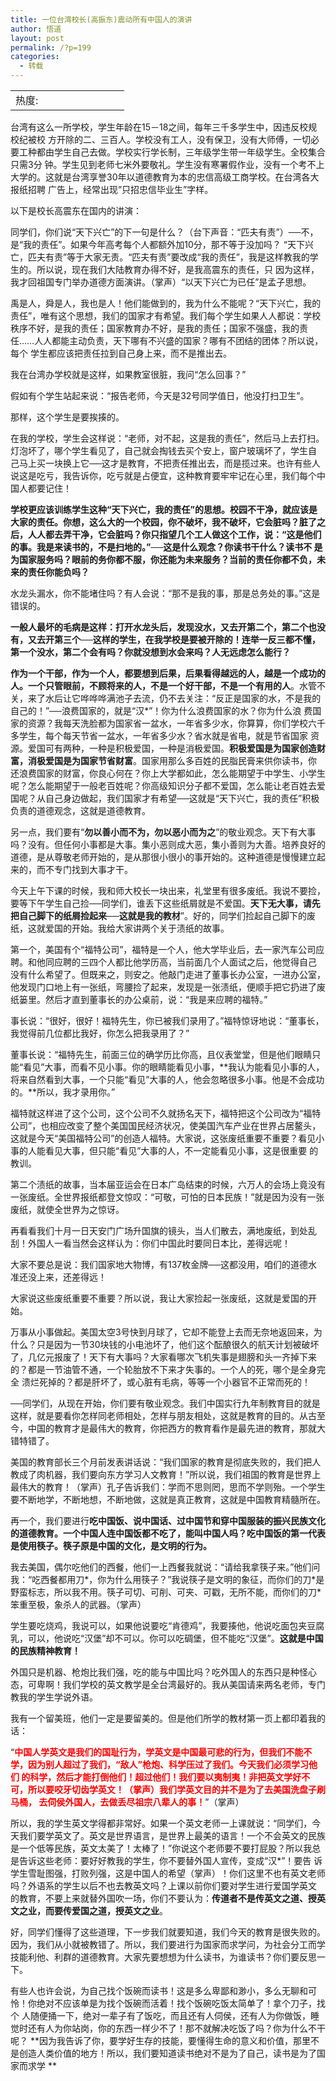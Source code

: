 ```yaml
---
title: 一位台湾校长(高振东)震动所有中国人的演讲
author: 悟道
layout: post
permalink: /?p=199
categories:
  - 转载
---
```

<table>
  <tr cellpadding=0><td>
    热度:
  </td><td cellpadding=0><img src='http://210.75.224.29/wordpress/wp-content/plugins/statpresscn/images/sun.gif' width=10 height=10 border=0 /></td><td cellpadding=0><img src='http://210.75.224.29/wordpress/wp-content/plugins/statpresscn/images/sun.gif' width=10 height=10 border=0 /></td><td cellpadding=0><img src='http://210.75.224.29/wordpress/wp-content/plugins/statpresscn/images/sun.gif' width=10 height=10 border=0 /></td><td cellpadding=0><img src='http://210.75.224.29/wordpress/wp-content/plugins/statpresscn/images/sun_dark.gif' width=10 height=10 border=0 /></td><td cellpadding=0><img src='http://210.75.224.29/wordpress/wp-content/plugins/statpresscn/images/sun_dark.gif' width=10 height=10 border=0 /></td></tr>
</table>

台湾有这么一所学校，学生年龄在15－18之间，每年三千多学生中，因违反校规校纪被校 方开除的二、三百人。学校没有工人，没有保卫，没有大师傅，一切必要工种都由学生自己去做。学校实行学长制，三年级学生带一年级学生。全校集合只需3分 钟。学生见到老师七米外要敬礼。学生没有寒署假作业，没有一个考不上大学的。这就是台湾享誉30年以道德教育为本的忠信高级工商学校。在台湾各大报纸招聘 广告上，经常出现&#8221;只招忠信毕业生”字样。

以下是校长高震东在国内的讲演：

同学们，你们说“天下兴亡”的下一句是什么？（台下声音：“匹夫有责”）──不，是“我的责任”。如果今年高考每个人都额外加10分，那不等于没加吗？ “天下兴亡，匹夫有责”等于大家无责。“匹夫有责”要改成“我的责任”，我是这样教我的学生的。所以说，现在我们大陆教育办得不好，是我高震东的责任，只 因为这样，我才回祖国专门举办道德方面演讲。（掌声）“以天下兴亡为已任”是孟子思想。

禹是人，舜是人，我也是人！他们能做到的，我为什么不能呢？“天下兴亡，我的责任”，唯有这个思想，我们的国家才有希望。我们每个学生如果人人都说：学校 秩序不好，是我的责任；国家教育办不好，是我的责任；国家不强盛，我的责任……人人都能主动负责，天下哪有不兴盛的国家？哪有不团结的团体？所以说，每个 学生都应该把责任拉到自己身上来，而不是推出去。

我在台湾办学校就是这样，如果教室很脏，我问“怎么回事？”

假如有个学生站起来说：“报告老师，今天是32号同学值日，他没打扫卫生”。

那样，这个学生是要挨揍的。

在我的学校，学生会这样说：“老师，对不起，这是我的责任”，然后马上去打扫。灯泡坏了，哪个学生看见了，自己就会掏钱去买个安上，窗户玻璃坏了，学生自 己马上买一块换上它──这才是教育，不把责任推出去，而是揽过来。也许有些人说这是吃亏，我告诉你，吃亏就是占便宜，这种教育要牢牢记在心里，我们每个中 国人都要记住！

**学校更应该训练学生这种“天下兴亡，我的责任”的思想。校园不干净，就应该是大家的责任。你想，这么大的一个校园，你不破坏，我不破坏，它会脏吗？脏了之 后，人人都去弄干净，它会脏吗？你只指望几个工人做这个工作，说：“这是他们的事。我是来读书的，不是扫地的。”──这是什么观念？你读书干什么？读书不 是为国家服务吗？眼前的务你都不服，你还能为未来服务？当前的责任你都不负，未来的责任你能负吗？**

水龙头漏水，你不能堵住吗？有人会说：“那不是我的事，那是总务处的事。”这是错误的。

**一般人最坏的毛病是这样：打开水龙头后，发现没水，又去开第二个，第二个也没有，又去开第三个──这样的学生，在我学校是要被开除的！连举一反三都不懂，第一个没水，第二个会有吗？你就没想到水会来吗？人无远虑怎么能行？**

**作为一个干部，作为一个人，都要想到后果，后果看得越远的人，越是一个成功的人。一个只管眼前，不顾将来的人，不是一个好干部，不是一个有用的人**。水管不 关，来了水后让它哗哗哗满池子去流，仍不去关注：“反正是国家的水，不是我的自己的！”──浪费国家的，就是“汉*”！你为什么浪费国家的水？你为什么浪 费国家的资源？我每天洗脸都为国家省一盆水，一年省多少水，你算算，你们学校六千多学生，每个每天节省一盆水，一年省多少水？省水就是省电，就是节省国家 资源。爱国可有两种，一种是积极爱国，一种是消极爱国。**积极爱国是为国家创造财富，消极爱国是为国家节省财富**。国家用那么多百姓的民脂民膏来供你读书，你 还浪费国家的财富，你良心何在？你上大学都如此，怎么能期望于中学生、小学生呢？怎么能期望于一般老百姓呢？你高级知识分子都不爱国，怎么能让老百姓去爱 国呢？从自己身边做起，我们国家才有希望──这就是“天下兴亡，我的责任”积极负责的道德观念，这就是道德教育。

另一点，我们要有“**勿以善小而不为，勿以恶小而为之**”的敬业观念。天下有大事吗？没有。但任何小事都是大事。集小恶则成大恶，集小善则为大善。培养良好的道德，是从尊敬老师开始的，是从那很小很小的事开始的。这种道德是慢慢建立起来的，而不专门找到大事才干。

今天上午下课的时候，我和师大校长一块出来，礼堂里有很多废纸。我说不要捡，要等下午学生自己捡──同学们，谁丢下这些纸屑就是不爱国。**天下无大事，请先 把自己脚下的纸屑捡起来──这就是我的教材**”。好的，同学们捡起自己脚下的废纸，这就爱国的开始。我给大家讲两个关于渍纸的故事。

第一个，美国有个“福特公司”，福特是一个人，他大学毕业后，去一家汽车公司应聘。和他同应聘的三四个人都比他学历高，当前面几个人面试之后，他觉得自己 没有什么希望了。但既来之，则安之。他敲门走进了董事长办公室，一进办公室，他发现门口地上有一张纸，弯腰捡了起来，发现是一张渍纸，便顺手把它扔进了废 纸篓里。然后才直到董事长的办公桌前，说：“我是来应聘的福特。”

事长说：“很好，很好！福特先生，你已被我们录用了。”福特惊讶地说：“董事长，我觉得前几位都比我好，你怎么把我录用了？”

董事长说：“福特先生，前面三位的确学历比你高，且仪表堂堂，但是他们眼睛只能“看见”大事，而看不见小事。你的眼睛能看见小事，**我认为能看见小事的人，将来自然看到大事，一个只能“看见”大事的人，他会忽略很多小事。他是不会成功的。**所以，我才录用你。”

福特就这样进了这个公司，这个公司不久就扬名天下，福特把这个公司改为“福特公司”，也相应改变了整个美国国民经济状况，使美国汽车产业在世界占居鳌头， 这就是今天“美国福特公司”的创造人福特。大家说，这张废纸重要不重要？看见小事的人能看见大事，但只能“看见”大事的人，不一定能看见小事，这是很重要 的教训。

第二个渍纸的故事，当本届亚运会在日本广岛结束的时候，六万人的会场上竟没有一张废纸。全世界报纸都登文惊叹：“可敬，可怕的日本民族！”就是因为没有一张废纸，就使全世界为之惊讶。

再看看我们十月一日天安门广场升国旗的镜头，当人们散去，满地废纸，到处乱刮！外国人一看当然会这样认为：你们中国此时要同日本比，差得远呢！

大家不要总是说：我们国家地大物博，有137枚金牌──这都没用，咱们的道德水准还没上来，还差得远！

大家说这些废纸重要不重要？所以说，我让大家捡起一张废纸，这就是爱国的开始。

万事从小事做起。美国太空3号快到月球了，它却不能登上去而无奈地返回来，为什么？只是因为一节30块钱的小电池坏了，他们这个酝酿很久的航天计划被破坏 了，几亿元报废了！天下有大事吗？大家看哪次飞机失事是翅膀和头一齐掉下来的？都是一节油管不通，一个轮胎放不下来才失事的。一个人的死，哪个是全身完全 溃烂死掉的？都是肝坏了，或心脏有毛病，等等一个小器官不正常而死的！

──同学们，从现在开始，你们要有敬业观念。我们中国实行九年制教育目的就是这样，就是要看你怎样同老师相处，怎样与朋友相处，这就是教育的目的。从古至今，中国的教育才是最伟大的教育，你把西方的教育看作是最先进的教育，那就大错特错了。

美国的教育部长三个月前发表讲话说：“我们国家的教育是彻底失败的，我们把人教成了肉机器，我们要向东方学习人文教育！”所以说，我们祖国的教育是世界上 最伟大的教育！（掌声）孔子告诉我们：学而不思则罔，思而不学则殆。一个学生要不断地学，不断地想，不断地做，这就是真正教育，这就是中国教育精髓所在。

再一个，我们要进行**吃中国饭、说中国话、过中国节和穿中国服装的振兴民族文化的道德教育。一个中国人连中国饭都不吃了，能叫中国人吗？吃中国饭的第一代表是使用筷子。筷子原是中国的文化，是文明的行为。**

我去美国，偶尔吃他们的西餐，他们一上西餐我就说：“请给我拿筷子来。”他们问我：“吃西餐都用刀\*，你为什么用筷子？”我说筷子是文明的象征，而你们的刀\*是野蛮标志，所以我不用。筷子可切、可削、可夹、可戳，无所不能，而你们的刀*笨重至极，象杀人的武器。（掌声）

学生要吃烧鸡，我说可以，如果他说要吃“肯德鸡”，我要揍他，他说吃面包夹豆腐乳，可以，他说吃“汉堡”却不可以。你可以吃碉堡，但不能吃“汉堡”。**这就是中国的民族精神教育！**

外国只是机器、枪炮比我们强，吃的能与中国比吗？吃外国人的东西只是种怪心态，可卑啊！我们学校的英文教学是全台湾最好的。我从美国请来两名老师，专门教我的学生学说外语。

我有一个留美班，他们一定是要留美的。但是他们所学的教材第一页上都印着我的话：

“<span style="color: #ff0000;"><strong>中国人学英文是我们的国耻行为，学英文是中国最可悲的行为，但我们不能不学，因为别人超过了我们，“敌人”枪炮、科学压过了我们。今天我们必须学习他们 的科学，然后才能打倒他们！超过他们！我们要以夷制夷！非把英文学好不可，所以要咬牙切齿学英文！（掌声）我们学英文目的并不是为了去美国洗盘子刷马桶， 去伺侯外国人，去做丢尽祖宗八辈人的事！</strong></span>”（掌声）

所以，我的学生英文学得都非常好。如果一个英文老师一上课就说：“同学们，今天我们要学英文了。英文是世界语言，是世界上最美的语言！一个不会英文的民族 是一个低等民族，英文太美了！太棒了！”你说这个老师要不要打屁股？所以我总是告诉这些老师：要好好教我的学生，你不要替外国人宣传，变成“汉*”！要告 诉学生雪耻图强，打败列强，这是中国人的希望（掌声）！你们这里不也有英文老师吗？外语系的学生以后不也去教英文吗？上课以前你们要对学生进行爱国学英文 的教育，不要上来就替外国吹一场，你们不要认为：**传道者不是传英文之道、授英文之业，而要传爱国之道，授英文之业**。

好，同学们懂得了这些道理，下一步我们就要知道，我们今天的教育是很失败的。因为，我们从小就被教错了。所以，我们要进行为国家而求学问，为社会分工而学技能利他、利群的道德教育。大家先要想想为什么读书，为谁读书？你们要反思一下。

有些人也许会说，为自己找个饭碗而读书！这是多么卑鄙和渺小，多么无聊和可怜！你绝对不应该单是为找个饭碗而活着！找个饭碗吃饭太简单了！拿个刀子，找个 人随便捅一下，绝对一辈子有了饭吃，而且还有人伺侯，还有人为你做饭，睡觉时还有人为你站岗，你的东西一样少不了！那不就解决吃饭了吗？你为什么不干呢？ **因为我告诉了你，要学好生存的技能，要懂得生命的意义和价值，那里不是创造人类价值的地方！所以，我们要知道读书绝对不是为了自己，读书是为了国家而求学 **